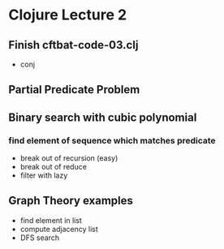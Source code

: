 # Clojure Lecture 2

## Finish cftbat-code-03.clj

  - conj

## Partial Predicate Problem

## Binary search with cubic polynomial


### find element of sequence which matches predicate

  - break out of recursion (easy)
  - break out of reduce
  - filter with lazy


## Graph Theory examples

  - find element in list
  - compute adjacency list
  - DFS search
  
